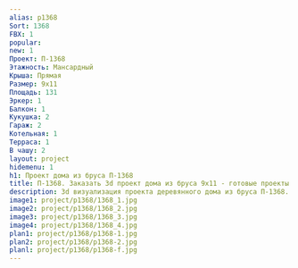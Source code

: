 ```yaml
---
alias: p1368
Sort: 1368
FBX: 1
popular: 
new: 1
Проект: П-1368
Этажность: Мансардный
Крыша: Прямая
Размер: 9х11
Площадь: 131
Эркер: 1
Балкон: 1
Кукушка: 2
Гараж: 2
Котельная: 1
Терраса: 1
В чашу: 2
layout: project
hidemenu: 1
h1: Проект дома из бруса П-1368
title: П-1368. Заказать 3d проект дома из бруса 9х11 - готовые проекты
description: 3d визуализация проекта деревянного дома из бруса П-1368. Площадь 131 м2, размер 9х11. Вы можете внести любые изменения в проект.
image1: project/p1368/1368_1.jpg
image2: project/p1368/1368_2.jpg
image3: project/p1368/1368_3.jpg
image4: project/p1368/1368_4.jpg
plan1: project/p1368/p1368-1.jpg
plan2: project/p1368/p1368-2.jpg
planl: project/p1368/p1368-f.jpg
---
```

